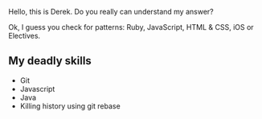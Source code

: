 Hello, this is Derek.
Do you really can understand my answer?

Ok, I guess you check for patterns: Ruby, JavaScript, HTML & CSS, iOS or Electives.

My deadly skills
----------------
* Git
* Javascript
* Java
* Killing history using git rebase